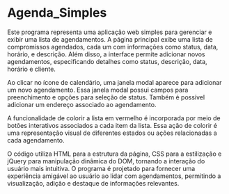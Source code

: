 # Agenda_Simples
Este programa representa uma aplicação web simples para gerenciar e exibir uma lista de agendamentos. A página 
principal exibe uma lista de compromissos agendados, cada um com informações como status, data, horário, e descrição. 
Além disso, a interface permite adicionar novos agendamentos, especificando detalhes como status, descrição, data, 
horário e cliente.

Ao clicar no ícone de calendário, uma janela modal aparece para adicionar um novo agendamento. Essa janela modal 
possui campos para preenchimento e opções para seleção de status. Também é possível adicionar um endereço associado ao 
agendamento.

A funcionalidade de colorir a lista em vermelho é incorporada por meio de botões interativos associados a cada item da 
lista. Essa ação de colorir é uma representação visual de diferentes estados ou ações relacionadas a cada agendamento.

O código utiliza HTML para a estrutura da página, CSS para a estilização e jQuery para manipulação dinâmica do DOM, 
tornando a interação do usuário mais intuitiva. O programa é projetado para fornecer uma experiência amigável ao 
usuário ao lidar com agendamentos, permitindo a visualização, adição e destaque de informações relevantes.
